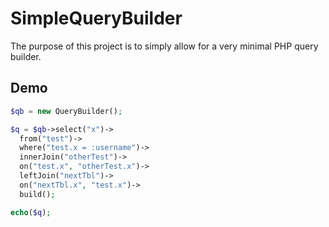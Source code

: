 # SimpleQueryBuilder
The purpose of this project is to simply allow for a very minimal PHP query builder. 

## Demo
```php
$qb = new QueryBuilder();

$q = $qb->select("x")->
  from("test")->
  where("test.x = :username")->
  innerJoin("otherTest")->
  on("test.x", "otherTest.x")->
  leftJoin("nextTbl")->
  on("nextTbl.x", "test.x")->
  build();

echo($q);
```
